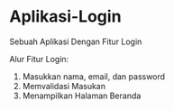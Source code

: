# Aplikasi-Login
Sebuah Aplikasi Dengan Fitur Login

Alur Fitur Login:
1. Masukkan nama, email, dan password
2. Memvalidasi Masukan
3. Menampilkan Halaman Beranda
